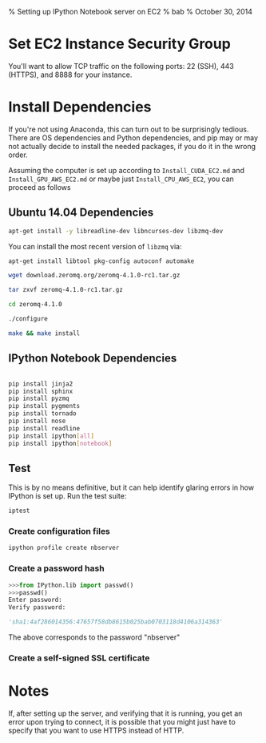 % Setting up IPython Notebook server on EC2
% bab
% October 30, 2014

# Set EC2 Instance Security Group

You'll want to allow TCP traffic on the following ports: 22 (SSH), 443 (HTTPS), and 8888 for your instance. 

# Install Dependencies

If you're not using Anaconda, this can turn out to be surprisingly tedious. There are OS dependencies and Python dependencies, and pip may or may not actually decide to install the needed packages, if you do it in the wrong order.

Assuming the computer is set up according to `Install_CUDA_EC2.md` and `Install_GPU_AWS_EC2.md` or maybe just `Install_CPU_AWS_EC2`, you can proceed as follows

## Ubuntu 14.04 Dependencies

```bash
apt-get install -y libreadline-dev libncurses-dev libzmq-dev
```

You can install the most recent version of `libzmq` via:

```bash
apt-get install libtool pkg-config autoconf automake

wget download.zeromq.org/zeromq-4.1.0-rc1.tar.gz

tar zxvf zeromq-4.1.0-rc1.tar.gz

cd zeromq-4.1.0

./configure

make && make install
```

## IPython Notebook Dependencies

```bash

pip install jinja2
pip install sphinx
pip install pyzmq
pip install pygments
pip install tornado
pip install nose
pip install readline
pip install ipython[all]
pip install ipython[notebook]
```


## Test

This is by no means definitive, but it can help identify glaring errors in how IPython is set up. Run the test suite:

```bash
iptest
```


### Create configuration files

```bash
ipython profile create nbserver 
```

### Create a password hash

```python
>>>from IPython.lib import passwd()
>>>passwd()
Enter password:
Verify password:

'sha1:4af286014356:47657f58db8615b025bab0703118d4106a314363'
```

The above corresponds to the password "nbserver"

### Create a self-signed SSL certificate

# Notes

If, after setting up the server, and verifying that it is running, you get an error upon trying to connect, it is possible that you might just have to specify that you want to use HTTPS instead of HTTP. 